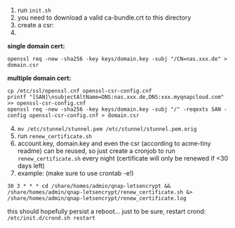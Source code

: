 1. run `init.sh`
2. you need to download a valid ca-bundle.crt to this directory
2. create a csr:
3. 
**single domain cert:**
```
openssl req -new -sha256 -key keys/domain.key -subj "/CN=nas.xxx.de" > domain.csr
```

**multiple domain cert:**
```
cp /etc/ssl/openssl.cnf openssl-csr-config.cnf
printf "[SAN]\nsubjectAltName=DNS:nas.xxx.de,DNS:xxx.myqnapcloud.com" >> openssl-csr-config.cnf
openssl req -new -sha256 -key keys/domain.key -subj "/" -reqexts SAN -config openssl-csr-config.cnf > domain.csr
``` 
4. `mv /etc/stunnel/stunnel.pem /etc/stunnel/stunnel.pem.orig`
5. run `renew_certificate.sh`
6. account.key, domain.key and even the csr (according to acme-tiny readme) can be reused, so just create a cronjob to run `renew_certificate.sh` every night (certificate will only be renewed if <30 days left)
7. example: (make sure to use crontab -e!)
```
30 3 * * * cd /share/homes/admin/qnap-letsencrypt && /share/homes/admin/qnap-letsencrypt/renew_certificate.sh &> /share/homes/admin/qnap-letsencrypt/renew_certificate.log
```
this should hopefully persist a reboot...
just to be sure, restart crond: `/etc/init.d/crond.sh restart` 
